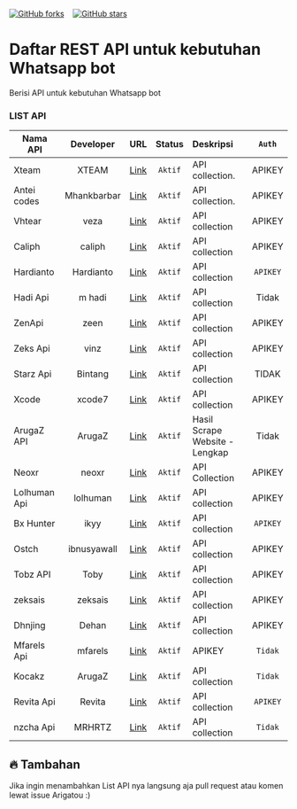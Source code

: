 [![GitHub forks](https://img.shields.io/github/forks/inirey/API-COLLECTION?style=social)](https://github.com/inirey/API-COLLECTION/network) &nbsp;&nbsp; [![GitHub stars](https://img.shields.io/github/stars/inirey/API-COLLECTION?style=social)](https://github.com/inirey/API-COLLECTION/stargazers)

# Daftar REST API untuk kebutuhan Whatsapp bot

Berisi API untuk kebutuhan Whatsapp bot

### LIST API

| Nama API        | Developer | URL | Status  | Deskripsi | `Auth` |
| --------------- |:---------:|:---:|:-------:|:----------|:------:|
| Xteam | XTEAM | [Link](https://xteam.xyz) | `Aktif` | API collection. | APIKEY |
| Antei codes| Mhankbarbar | [Link](https://antei.codes/) | `Aktif` | API collection. | APIKEY |
| Vhtear | veza | [Link](https://vhtear.com) | `Aktif` | API collection | APIKEY |
| Caliph | caliph | [Link](https://caliph71.xyz) | `Aktif` | API collection | APIKEY |
| Hardianto | Hardianto | [Link](https://hardianto.xyz) | `Aktif` | API collection | `APIKEY` |
| Hadi Api | m hadi | [Link](https://hadi-api.herokuapp.com/api) | `Aktif` | API collection | Tidak |
| ZenApi | zeen | [Link](https://zenzapi.xyz) | `Aktif` | API collection | APIKEY |
| Zeks Api | vinz | [Link](https://zeks.me) | `Aktif` | API collection | APIKEY |
| Starz Api | Bintang | [Link](http://st4rz.herokuapp.com/) | `Aktif` | API collection | TIDAK |
| Xcode | xcode7 | [Link](https://api-xcoders.xyz/) | `Aktif` | API collection | APIKEY |
| ArugaZ API | ArugaZ | [Link](https://restfulapi.my.id/arugaz) | `Aktif` | Hasil Scrape Website - Lengkap | Tidak |
| Neoxr | neoxr | [Link](https://api.neoxr.eu.org) | `Aktif` | API Collection | APIKEY |
| Lolhuman Api| lolhuman | [Link](https://api.lolhuman.xyz) | `Aktif` | API collection | APIKEY |
| Bx Hunter | ikyy | [Link](https://bx-hunter.herokuapp.com) | `Aktif` | API collection | `APIKEY` |
| Ostch | ibnusyawall | [Link](https://ostch.herokuapp.com) | `Aktif` | API collection | APIKEY |
| Tobz API | Toby | [Link](https://tobz-api.herokuapp.com) | `Aktif` | API collection | APIKEY |
| zeksais | zeksais | [Link](http://zekais-api.herokuapp.com) | `Aktif` | API collection | APIKEY |
| Dhnjing | Dehan | [Link](https://dhnjing.xyz) | `Aktif` | API collection | APIKEY |
| Mfarels Api | mfarels | [Link](https://www.mfarels.id) | `Aktif` | APIKEY | `Tidak` |
| Kocakz | ArugaZ | [Link](https://kocakz.herokuapp.com) | `Aktif` | API collection | `Tidak` |
| Revita Api | Revita | [Link](https://revita.herokuapp.com) | `Aktif` | API collection | `APIKEY` |
| nzcha Api | MRHRTZ | [Link](nzcha-apii.herokuapp.com) | `Aktif` | API collection | `Tidak` |

## :fire: Tambahan

Jika ingin menambahkan List API nya langsung aja pull request atau komen lewat issue Arigatou :)
